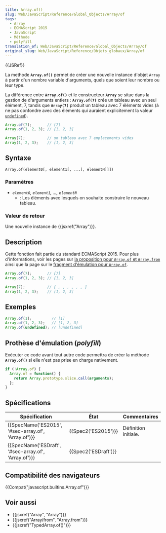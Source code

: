```yaml
---
title: Array.of()
slug: Web/JavaScript/Reference/Global_Objects/Array/of
tags:
  - Array
  - ECMAScript 2015
  - JavaScript
  - Méthode
  - polyfill
translation_of: Web/JavaScript/Reference/Global_Objects/Array/of
original_slug: Web/JavaScript/Reference/Objets_globaux/Array/of
---
```

{{JSRef}}

La methode **`Array.of()`** permet de créer une nouvelle instance d'objet `Array` à partir d'un nombre variable d'arguments, quels que soient leur nombre ou leur type.

La différence entre **`Array.of()`** et le constructeur **`Array`** se situe dans la gestion de d'arguments entiers : **`Array.of(7)`** crée un tableau avec un seul élément, 7, tandis que **`Array(7)`** produit un tableau avec 7 éléments vides (à ne pas confondre avec des éléments qui auraient explicitement la valeur [`undefined`](/fr/docs/Web/JavaScript/Reference/Objets_globaux/undefined)).

```js
Array.of(7);       // [7]
Array.of(1, 2, 3); // [1, 2, 3]

Array(7);          // un tableau avec 7 emplacements vides
Array(1, 2, 3);    // [1, 2, 3]
```

## Syntaxe

    Array.of(element0[, element1[, ...[, elementN]]])

### Paramètres

- _`element0`, `element1`, ..., `elementN`_
  - : Les éléments avec lesquels on souhaite construire le nouveau tableau.

### Valeur de retour

Une nouvelle instance de {{jsxref("Array")}}.

## Description

Cette fonction fait partie du standard ECMAScript 2015. Pour plus d'informations, voir les pages sur [la proposition pour `Array.of` et `Array.from`](https://gist.github.com/rwaldron/1074126) ainsi que la page sur le [fragment d'émulation pour `Array.of`](https://gist.github.com/rwaldron/3186576).

```js
Array.of(7);       // [7]
Array.of(1, 2, 3); // [1, 2, 3]

Array(7);          // [ , , , , , , ]
Array(1, 2, 3);    // [1, 2, 3]
```

## Exemples

```js
Array.of(1);         // [1]
Array.of(1, 2, 3);   // [1, 2, 3]
Array.of(undefined); // [undefined]
```

## Prothèse d'émulation (_polyfill_)

Exécuter ce code avant tout autre code permettra de créer la méthode **`Array.of()`** si elle n'est pas prise en charge nativement.

```js
if (!Array.of) {
  Array.of = function() {
    return Array.prototype.slice.call(arguments);
  };
}
```

## Spécifications

| Spécification                                                        | État                         | Commentaires         |
| -------------------------------------------------------------------- | ---------------------------- | -------------------- |
| {{SpecName('ES2015', '#sec-array.of', 'Array.of')}} | {{Spec2('ES2015')}}     | Définition initiale. |
| {{SpecName('ESDraft', '#sec-array.of', 'Array.of')}} | {{Spec2('ESDraft')}} |                      |

## Compatibilité des navigateurs

{{Compat("javascript.builtins.Array.of")}}

## Voir aussi

- {{jsxref("Array", "Array")}}
- {{jsxref("Array/from", "Array.from")}}
- {{jsxref("TypedArray.of()")}}
